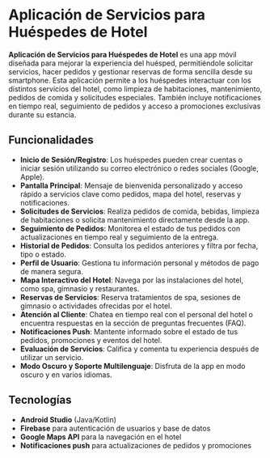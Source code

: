 # Aplicación de Servicios para Huéspedes de Hotel

**Aplicación de Servicios para Huéspedes de Hotel** es una app móvil diseñada para mejorar la experiencia del huésped, permitiéndole solicitar servicios, hacer pedidos y gestionar reservas de forma sencilla desde su smartphone. Esta aplicación permite a los huéspedes interactuar con los distintos servicios del hotel, como limpieza de habitaciones, mantenimiento, pedidos de comida y solicitudes especiales. También incluye notificaciones en tiempo real, seguimiento de pedidos y acceso a promociones exclusivas durante su estancia.

## Funcionalidades

- **Inicio de Sesión/Registro**: Los huéspedes pueden crear cuentas o iniciar sesión utilizando su correo electrónico o redes sociales (Google, Apple).
- **Pantalla Principal**: Mensaje de bienvenida personalizado y acceso rápido a servicios clave como pedidos, mapa del hotel, reservas y notificaciones.
- **Solicitudes de Servicios**: Realiza pedidos de comida, bebidas, limpieza de habitaciones o solicita mantenimiento directamente desde la app.
- **Seguimiento de Pedidos**: Monitorea el estado de tus pedidos con actualizaciones en tiempo real y seguimiento de la entrega.
- **Historial de Pedidos**: Consulta los pedidos anteriores y filtra por fecha, tipo o estado.
- **Perfil de Usuario**: Gestiona tu información personal y métodos de pago de manera segura.
- **Mapa Interactivo del Hotel**: Navega por las instalaciones del hotel, como spa, gimnasio y restaurantes.
- **Reservas de Servicios**: Reserva tratamientos de spa, sesiones de gimnasio o actividades ofrecidas por el hotel.
- **Atención al Cliente**: Chatea en tiempo real con el personal del hotel o encuentra respuestas en la sección de preguntas frecuentes (FAQ).
- **Notificaciones Push**: Mantente informado sobre el estado de tus pedidos, promociones y eventos del hotel.
- **Evaluación de Servicios**: Califica y comenta tu experiencia después de utilizar un servicio.
- **Modo Oscuro y Soporte Multilenguaje**: Disfruta de la app en modo oscuro y en varios idiomas.

## Tecnologías

- **Android Studio** (Java/Kotlin)
- **Firebase** para autenticación de usuarios y base de datos
- **Google Maps API** para la navegación en el hotel
- **Notificaciones push** para actualizaciones de pedidos y promociones
